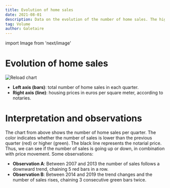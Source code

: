 ```yaml
---
title: Evolution of home sales
date: 2021-08-01
description: Data on the evolution of the number of home sales. The higher the volume of transactions, the higher the price of housing tends to be.
tag: Volume
author: Galetaire
---
```


import Image from 'next/image'

# Evolution of home sales

<Image
  src="/images/compravenda.png"
  alt="Reload chart"
  width={1027}
  height={526}
  priority
  className="next-image"
/>

- **Left axis (bars)**: total number of home sales in each quarter.
- **Right axis (line)**: housing prices in euros per square meter, according to notaries.

# Interpretation and observations

The chart from above shows the number of home sales per quarter. The color indicates whether the number of sales is lower than the previous quarter (red) or higher (green). The black line represents the notarial price. Thus, we can see if the number of sales is going up or down, in combination with price movement. Some observations:

- **Observation A**: Between 2007 and 2013 the number of sales follows a downward trend, chaining 5 red bars in a row.
- **Observation B**: Between 2014 and 2019 the trend changes and the number of sales rises, chaining 3 consecutive green bars twice.
